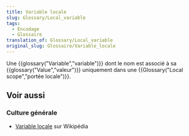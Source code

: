```yaml
---
title: Variable locale
slug: Glossary/Local_variable
tags:
  - Encodage
  - Glossaire
translation_of: Glossary/Local_variable
original_slug: Glossaire/Variable_locale
---
```

Une {{glossary("Variable","variable")}} dont le nom est associé à sa {{glossary("Value","valeur")}} uniquement dans une {{Glossary("Local scope","portée locale")}}.

## Voir aussi

### Culture générale

- [Variable locale](https://fr.wikipedia.org/wiki/Variable_locale) sur Wikipédia

